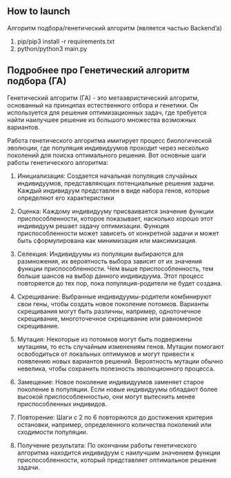## How to launch

Алгоритм подбора/генетический алгоритм (является частью Backend’a)
 1. pip/pip3 install -r requirements.txt
 2. python/python3 main.py

## Подробнее про Генетический алгоритм подбора (ГА)

Генетический алгоритм (ГА) - это метаэвристический алгоритм, основанный на принципах естественного отбора и генетики. Он используется для решения оптимизационных задач, где требуется найти наилучшее решение из большого множества возможных вариантов.

Работа генетического алгоритма имитирует процесс биологической эволюции, где популяция индивидуумов проходит через несколько поколений для поиска оптимального решения. Вот основные шаги работы генетического алгоритма:

1. Инициализация: Создается начальная популяция случайных индивидуумов, представляющих потенциальные решения задачи. Каждый индивидуум представлен в виде набора генов, которые определяют его характеристики

2. Оценка: Каждому индивидууму присваивается значение функции приспособленности, которое показывает, насколько хорошо этот индивидуум решает задачу оптимизации. Функция приспособленности может зависеть от конкретной задачи и может быть сформулирована как минимизация или максимизация.

3. Селекция: Индивидуумы из популяции выбираются для размножения, их вероятность выбора зависит от их значения функции приспособленности. Чем выше приспособленность, тем больше шансов на выбор данного индивидуума. Этот процесс повторяется до тех пор, пока популяция-родители не будет создана.

4. Скрещивание: Выбранные индивидуумы-родители комбинируют свои гены, чтобы создать новое поколение потомков. Варианты скрещивания могут быть различны, например, одноточечное скрещивание, многоточечное скрещивание или равномерное скрещивание.

5. Мутация: Некоторые из потомков могут быть подвержены мутациям, то есть случайным изменениям генов. Мутации помогают освободиться от локальных оптимумов и могут привести к появлению новых вариантов решений. Вероятность мутации обычно невелика, чтобы сохранить полезность эволюционного процесса.

6. Замещение: Новое поколение индивидуумов заменяет старое поколение в популяции. Если новые индивидуумы обладают более высокой приспособленностью, они могут вытеснить менее приспособленных индивидов.

7. Повторение: Шаги с 2 по 6 повторяются до достижения критерия остановки, например, определенного количества поколений или сходимости популяции.

8. Получение результата: По окончании работы генетического алгоритма находится индивидуум с наилучшим значением функции приспособленности, который представляет оптимальное решение задачи.
